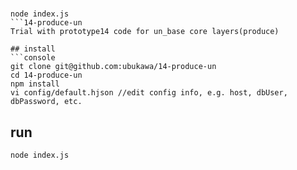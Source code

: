 #  

```console
node index.js 
```14-produce-un
Trial with prototype14 code for un_base core layers(produce)

## install
```console
git clone git@github.com:ubukawa/14-produce-un
cd 14-produce-un
npm install
vi config/default.hjson //edit config info, e.g. host, dbUser, dbPassword, etc.
```

## run
```console
node index.js
```  



